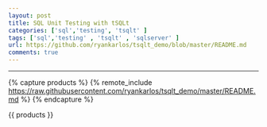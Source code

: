 ```yaml
---
layout: post
title: SQL Unit Testing with tSQLt
categories: ['sql','testing', 'tsqlt' ]
tags: ['sql','testing' , 'tsqlt' , 'sqlserver' ]
url: https://github.com/ryankarlos/tsqlt_demo/blob/master/README.md
comments: true
---
```

___

{% capture products %}
{% remote_include https://raw.githubusercontent.com/ryankarlos/tsqlt_demo/master/README.md %}
{% endcapture %}


{{ products }}
